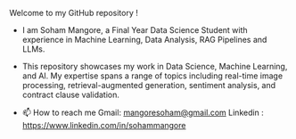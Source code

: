 Welcome to my GitHub repository ! 
- I am Soham Mangore, a Final Year Data Science Student with experience in Machine Learning, Data Analysis, RAG Pipelines and LLMs.
- This repository showcases my work in Data Science, Machine Learning, and AI. My expertise spans a range of topics including real-time image processing, retrieval-augmented generation, sentiment analysis, and contract clause validation.

- 📫 How to reach me Gmail: mangoresoham@gmail.com Linkedin : https://www.linkedin.com/in/sohammangore

<!---
mangoresoham/mangoresoham is a ✨ special ✨ repository because its `README.md` (this file) appears on your GitHub profile.
You can click the Preview link to take a look at your changes.
--->
